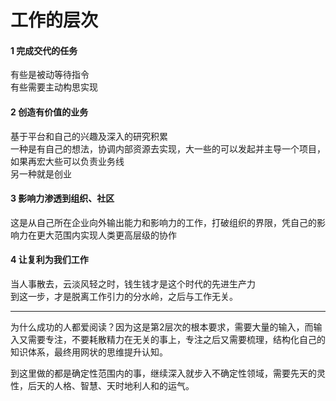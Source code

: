 # 工作的层次

#### 1 完成交代的任务
有些是被动等待指令  
有些需要主动构思实现
#### 2 创造有价值的业务
基于平台和自己的兴趣及深入的研究积累  
一种是有自己的想法，协调内部资源去实现，大一些的可以发起并主导一个项目，如果再宏大些可以负责业务线  
另一种就是创业  
#### 3 影响力渗透到组织、社区
这是从自己所在企业向外输出能力和影响力的工作，打破组织的界限，凭自己的影响力在更大范围内实现人类更高层级的协作  
#### 4 让复利为我们工作
当人事散去，云淡风轻之时，钱生钱才是这个时代的先进生产力    
到这一步，才是脱离工作引力的分水岭，之后与工作无关。 


---

为什么成功的人都爱阅读？因为这是第2层次的根本要求，需要大量的输入，而输入又需要专注，不要耗散精力在无关的事上，专注之后又需要梳理，结构化自己的知识体系，最终用网状的思维提升认知。

到这里做的都是确定性范围内的事，继续深入就步入不确定性领域，需要先天的灵性，后天的人格、智慧、天时地利人和的运气。
